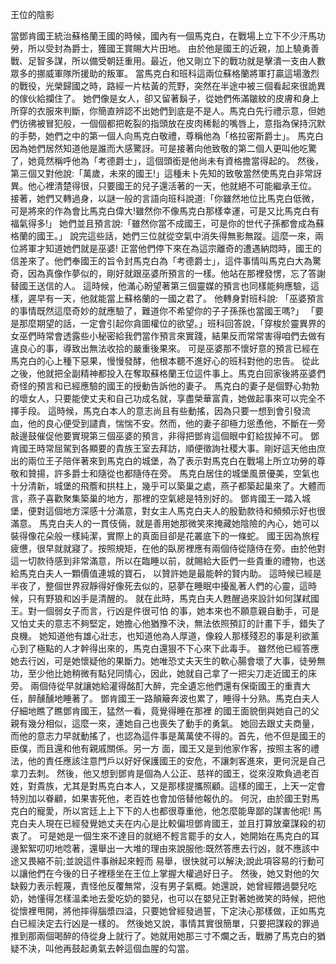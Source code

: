 王位的陰影

當鄧肯國王統治蘇格蘭王國的時候，國內有一個馬克白，在戰場上立下不少汗馬功勞，所以受封為爵士，獲國王賞賜大片田地。
由於他是國王的近親，加上驍勇善戰、足智多謀，所以備受朝廷重用。最近，他又剛立下的戰功就是擊潰一支由人數眾多的挪威軍隊所援助的叛軍。
當馬克白和班科這兩位蘇格蘭將軍打贏這場激烈的戰役，光榮歸國之時，路經一片枯黃的荒野，突然在半途中被三個看起來很詭異的傢伙給攔住了。
她們像是女人，卻又留著鬍子，從她們佈滿皺紋的皮膚和身上所穿的衣服來判斷，你簡直辨認不出她們到底是不是人。馬克白先行禮示意，但她們彷彿被冒犯般，一個個都把乾裂的指頭放在皮肉稀鬆的嘴唇上，意指為保持沉默的手勢，她們之中的第一個人向馬克白敬禮，尊稱他為「格拉密斯爵士」。
馬克白因為她們居然知道他是誰而大感驚訝。可是接著向他致敬的第二個人更叫他吃驚了，她竟然稱呼他為「考德爵士」，這個頭銜是他尚未有資格擔當得起的。
然後，第三個又對他說:「萬歲，未來的國王!」這種未卜先知的致敬當然使馬克白非常訝異。他心裡清楚得很，只要國王的兒子還活著的一天，他就絕不可能繼承王位。
接著，她們又轉過身，以謎一般的言語向班科說道:「你雖然地位比馬克白低微，可是將來的作為會比馬克白偉大!雖然你不像馬克白那樣幸運，可是又比馬克白有福氣得多!」
她們並且預言說:「雖然你當不成國王，可是你的世代子孫都會成為蘇格蘭的國王。」
說完這些話，她們三位就從空氣中消失得無影無蹤。這麼一來，兩位將軍才知道她們就是巫婆!
正當他們停下來在為這宗離奇的遭遇納悶時，國王的信差來了。他們奉國王的旨令封馬克白為「考德爵士」，這件事情叫馬克白大為驚奇，因為真像作夢似的，剛好就跟巫婆所預言的一樣。他站在那裡發愣，忘了答謝替國王送信的人。
這時候，他滿心盼望著第三個靈媒的預言也同樣能夠應驗，這樣，遲早有一天，他就能當上蘇格蘭的一國之君了。
他轉身對班科說: 「巫婆預言的事情既然這麼奇妙的就應驗了，難道你不希望你的子子孫孫也當國王嗎?」
「要是那麼期望的話，一定會引起你貪圖權位的欲望。」班科回答說，「穿梭於靈異界的女巫們時常會透露些小秘密給我們當作預言來實踐，結果反而常常害得咱們去做有違良心的事，導致出無法收拾的嚴重後果來。
可是巫婆那不懷好意的預言已經在馬克白的心上種下惡果，慢慢發酵，他根本聽不進好心的班科對他的忠告。
從此之後，他就把全副精神都投入在奪取蘇格蘭王位這件事上。馬克白回家後將巫婆們奇怪的預言和已經應驗的國王的授動告訴他的妻子。
馬克白的妻子是個野心勃勃的壞女人，只要能使丈夫和自己功成名就，享盡榮華富貴，她做起事來可以完全不擇手段。
這時候，馬克白本人的意志尚且有些動搖，因為只要一想到會引發流血，他的良心便受到譴責，惴惴不安。然而，他的妻子卻極力慫恿他，不斷在一旁敲邊鼓催促他要實現第三個巫婆的預言，非得把鄧肯這個眼中釘給拔掉不可。
鄧肯國王時常屈駕到各顯要的貴族王室去拜訪，順便徵詢社稷大事。剛好這天他由庶出的兩位王子陪伴著來到馬克白的城堡，為了表示對馬克白在戰場上所立功勞的尊敬和贊揚，許多爵士和隨從也都隨侍在旁。
馬克白居住的城堡風景優美，空氣也十分清新，城堡的飛簷和拱柱上，幾乎可以築巢之處，燕子都築起巢來了。大體而言，燕子喜歡聚集築巢的地方，那裡的空氣總是特別好的。
鄧肯國王一踏入城堡，便對這個地方深感十分滿意，對女主人馬克白夫人的殷勤款待和頻頻示好也很滿意。
馬克白夫人的一貫伎倆，就是善用她那微笑來掩藏她陰險的內心，她可以裝得像花朵般一樣純潔，實際上的真面目卻是花叢底下的一條蛇。
國王因為旅程疲憊，很早就就寢了。按照規矩，在他的臥房裡應有兩個侍從隨侍在旁。由於他對這一切款待感到非常滿意，所以在臨睡以前，就賜給大臣們一些貴重的禮物，也送給馬克白夫人一顆價值連城的寶石， 以贊許她是最能幹的賢内助。
這時候已經是半夜了，整個世界寂靜得好像死去似的，惡夢在睡眠中擾亂著人們的心靈，這時候，只有野狼和凶手是清醒的。
就在此時，馬克白夫人甦醒過來設計如何謀弒國王。對一個弱女子而言，行凶是件很可怕 的事，她本來也不願意親自動手，可是又怕丈夫的意志不夠堅定，她擔心他猶豫不決，無法依照預訂的計畫下手，錯失了良機。
她知道他有雄心壯志，也知道他為人厚道，像殺人那樣殘忍的事是利欲薰心到了極點的人才幹得出來的，馬克白還狠不下心來下此毒手。
雖然他已經答應她去行凶，可是她懷疑他的果斷力。她唯恐丈夫天生的軟心腸會壞了大事，徒勞無功，至少他比她稍微有點兒同情心，因此，她就自己拿了一把尖刀走近國王的床旁。
兩個侍從早就讓她給灌得酩酊大醉，完全遺忘他們還有保衛國王的重責大任，醉醺醺地睡著了。 鄧肯國王一路顛簸奔波也累了，睡得十分熟。馬克白夫人仔細地瞧了瞧鄧肯國王，猛然一看，竟覺得睡在那裡 的國王面貌倒與她自己的父親有幾分相似，這麼一來，連她自己也喪失了動手的勇氣。
她回去跟丈夫商量，而他的意志力早就動搖了，也認為這件事是萬萬使不得的。首先，他不但是國王的臣僕，而且還和他有親戚關係。另一方 面，國王又是到他家作客，按照主客的禮法，他的責任應該注意門戶以好好保護國王的安危，不讓刺客進來，更何況是自己拿刀去刺。
然後，他又想到鄧肯是個為人公正、慈祥的國王，從來沒欺負過老百姓，對貴族，尤其是對馬克白本人，又是那樣提攜照顧。這樣的國王，上天一定會特別加以眷顧，如果害死他，老百姓也會加倍替他報仇的。
何況，由於國王對馬克白的寵愛，所以宮廷上上下下的人也都很尊重他，他怎麼能卑鄙的謀害他呢!
馬克白夫人現在已經發覺她丈夫在内心是比較偏坦鄧肯國王，並且打算放棄謀殺的初衷了。
可是她是一個生來不達目的就絕不輕言罷手的女人，她開始在馬克白的耳邊絮絮叨叨地唸著，還舉出一大堆的理由來說服他:既然答應去行凶，就不應該中途又畏縮不前;並說這件事辦起來輕而 易舉，很快就可以解決;說此項容易的行動可以讓他們在今後的日子裡穩坐在王位上掌握大權過好日子。
然後，她又對他的欠缺毅力表示輕蔑，責怪他反覆無常，沒有男子氣概。她還說，她曾經餵過嬰兒吃奶，她懂得怎樣溫柔地去愛吃奶的嬰兒，也可以在嬰兒正對著她微笑的時候，把他從懷裡甩開，將他摔得腦漿四溢，只要她曾經發過誓，下定決心那樣做，正如馬克白已經決定去行凶是一樣的。
然後她又說，事情其實很簡單，只要把謀殺的罪過推到那兩個喝醉的侍從身上就行了。她就用她那三寸不爛之舌，戰勝了馬克白的猶疑不決，叫他再鼓起勇氣去幹這個血腥的勾當。